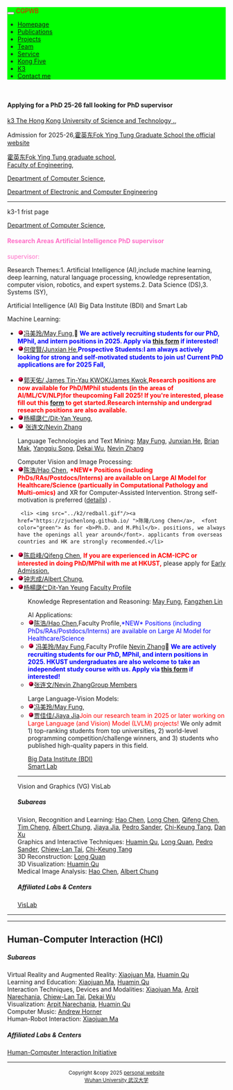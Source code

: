  <html>
<head>
  <meta charset="utf-8" />
  <meta name="author" content="persional homepage" />
  <meta name="viewport" content="width=device-width, initial-scale=1.0" />
   <meta name="google-site-verification" content="4aUJl2I7hcddtjYkcxpnrotZMt3zwgFPboCdEiZsUc0" />
  <link href="https://apps.bdimg.com/libs/bootstrap/3.3.4/css/bootstrap.min.css" rel="stylesheet" />
  <title>zhouzhonghong - Wuhan University</title>
   <link href="../static/bootstrap/css/bootstrap.css" rel="stylesheet" />
   <link href="../static/xin.css" rel="stylesheet" />
</head>  
<!--****************-->
<body>
  <title>k3</title>
  <link href="../static/bootstrap/css/bootstrap.css" rel="stylesheet" />
  <link href="../static/xin.css" rel="stylesheet" />
  
<body>
  <nav class="navbar navbar-inverse navbar-fixed-top">
   <nav style="background-color:#00ff00;hieght:120px;">
    <div class="container">
      <div class="navbar-header">
        <button type="button" class="navbar-toggle" data-toggle="collapse" data-target=".navbar-collapse">
          <span class="icon-bar"></span>
          <span class="icon-bar"></span>
          <span class="icon-bar"></span>
        </button>
        <span class="navbar-brand">
          <font color="#ff0000">CGPWB</font>
        </span>
      </div>
<!--****************-->
 <div class="navbar-collapse collapse">
        <ul class="nav navbar-nav">
           <li><a href="../index.html">Homepage</a></li>
           <li><a href="../publications">Publications</a></li>
           <li><a href="../Projects">Projects</a></li>
           <li><a href="../team">Team</a></li>
           <!--li><a href="../teaching">Teaching</a></li-->
           <li><a href="../service">Service</a></li>
           <li><a href="../Kong Five">Kong Five</a></li>
           <li class="active"><a href="k3">K3</a></li>   
           <li><a href="../Contact me">Contact me</a></li>
        </ul>
      </div>
     </div>
   </nav>
  </nav> 
</body>
<!--****************-->
<div class="container" style="margin-top: 50px;"> 
   <h4>Applying for a PhD 25-26 fall looking for PhD supervisor</h4>
    <a href="https://hkust.edu.hk">k3 The Hong Kong  University of Science and Technology .</a>, <br/>
 <p> Admission for 2025-26,<a href="  https://fytgs.hkust.edu.hk ">霍英东Fok Ying Tung Graduate School the official website </a> </p>
    <a href=" https://fytgs.hkust.edu.hk/ ">霍英东Fok Ying Tung graduate school</a>,<br/>
    <a href=" https://seng.hkust.edu.hk">Faculty of Engineering</a>,<br/>
    <p> <a href=" https://cse.hkust.edu.hk">Department of Computer Science</a>,</p> 
    <a href="https://ece.hkust.edu.hk"> Department of Electronic  and Computer Engineering</a><br/>
 
 <hr noshade="" />

 <p> k3-1 frist page</p>
 <p> <a href=" https://cse.hkust.edu.hk">Department of Computer Science</a>,</p> 
    <h4><font color="#ff6ec7">Research Areas Artificial Intelligence PhD supervisor </font></h4>
    <font color="#ff6ec7">supervisor:</font> 
<p>Research Themes:1. Artificial Intelligence (AI),include machine learning, deep learning, natural language processing, knowledge representation, computer vision, robotics, and expert systems.2. Data Science (DS),3. Systems (SY),</p>
  <p>Artificial Intelligence (AI) Big Data Institute (BDI) and Smart Lab</p>
  
<!-- view-source:https://cse.hkust.edu.hk/pg/research/themes/-->

<div class="centers">
Machine Learning:
 <ul class=" clearfix"> 
     <li>  <img src="../k2/redball.gif" /><a href=" https://mayrfung.github.io/">冯美玲/May Fung</a>,📣 <b><font color="blue">We are actively recruiting students for our PhD, MPhil, and intern positions in 2025.  Apply via <a href="https://forms.gle/S6fe7xoAxuHwV4VC6" target="_blank"><b>this form</b></a> if interested!</font></b></li>  
     <li>  <img src="../k2/redball.gif" /><a href=" https://jxhe.github.io/">何俊賢/Junxian He</a>,<b><font color="blue">Prospective Students:I am always actively looking for strong and self-motivated students to join us! Current PhD applications are for 2025 Fall,</font></b></li><br/>
     <li><img src="../k2/redball.gif" /><a href="https://cse.hkust.edu.hk/~jamesk ">郭天佑/ James Tin-Yau KWOK/James Kwok</a>,<b><font color="red">Research positions are now available for PhD/MPhil students (in the areas of AI/ML/CV/NLP)for theupcoming Fall 2025! If you're interested, please fill out this <a href="https://forms.gle/QR1YSck2x45yeAru5">form</a> to get started.Research internship and undergrad research positions are also available.</font></b></li>
     <li> <img src="../k2/redball.gif" /><a href="https://sites.google.com/view/dyyeung ">杨楊瓞仁/Dit-Yan Yeung</a>,</li>
     <li> <img src="../k2/redball.gif"/> <a href=" https://cse.hkust.edu.hk/faculty/lzhang ">张连文/Nevin Zhang</a></li>
 </ul>  
</div>
<div class="centers" >
  <ul class=" clearfix"> 
Language Technologies and Text Mining:
<a href="/admin/people/faculty/profile/yrfung">May Fung</a>,
<a href="/admin/people/faculty/profile/junxianh">Junxian He</a>,
<a href="/admin/people/faculty/profile/mak">Brian Mak</a>,
<a href="/admin/people/faculty/profile/yqsong">Yangqiu Song</a>,
<a href="/admin/people/faculty/profile/dekai">Dekai Wu</a>,
<a href="/admin/people/faculty/profile/lzhang">Nevin Zhang</a>
 </ul>
</div>
<div class="centers">
  <ul class=" clearfix"> 
Computer Vision and Image Processing:
     <li> <img src="../k2/redball.gif"/><a href="https://cse.hkust.edu.hk/~jhc ">陈浩/Hao Chen</a>, <span style="color:rgb(255, 0, 0); font-weight:bold"> *NEW* Positions (including PhDs/RAs/Postdocs/Interns) are available on Large AI Model for Healthcare/Science (particually in Computational Pathology and Multi-omics)</span> and XR for Computer-Assisted Intervention. Strong self-motivation is preferred (<a href="https://cse.hkust.edu.hk/~jhc/20240531english.pdf">details</a>) . </li>

     <li> <img src="../k2/redball.gif"/><a href="https://zjuchenlong.github.io/ ">陈隆/Long Chen</a>,  <font color="green"> As for <b>Ph.D. and M.Phil</b>. positions, we always have the openings all year around</font>. applicants from overseas countries and HK are strongly recommended.</li>
<li> <img src="../k2/redball.gif"/><a href=" https://cqf.io/">陈启峰/Qifeng Chen</a>, <span style="color:rgb(255, 0, 0); font-weight:bold">If you are experienced in ACM-ICPC or interested in doing PhD/MPhil with me at HKUST,</span> please apply for
                    <a href="https://www.cse.ust.hk/pg/admissions/recruiting/">Early Admission.</a> 
     <li> <img src="../k2/redball.gif"/><a href="https://cse.hkust.edu.hk/~achung ">钟志成/Albert Chung</a>,</li>
     <li> <img src="../k2/redball.gif"/><a href=" https://sites.google.com/view/dyyeung">杨楊瓞仁Dit-Yan Yeung</a> <a  href="https://facultyprofiles.hkust.edu.hk/profiles.php?profile=dit-yan-yeung-dyyeung#rPgSupervision">Faculty Profile</a></li>
 <!--/ul-->
<!--/div-->
<div class="centers">
  <ul class=" clearfix"> 
Knowledge Representation and Reasoning:
<a href="/admin/people/faculty/profile/yrfung">May Fung</a>,
<a href="/admin/people/faculty/profile/flin">Fangzhen Lin</a>
 </ul>
</div>
<div>
  <ul class=" clearfix"> 
AI Applications:
      <li> <img src="../k2/redball.gif"/><a href=" https://facultyprofiles.hkust.edu.hk/profiles.php?profile=hao-chen-jhc#rPgSupervision">陈浩/Hao Chen</a>,Faculty Profile,<font color="blue">*NEW* Positions (including PhDs/RAs/Postdocs/Interns) are available on Large AI Model for Healthcare/Science</font></li>
      <li><img src="../k2/redball.gif"/> <a href="https://mayrfung.github.io ">冯美玲/May Fung</a>,Faculty Profile
<a href="/admin/people/faculty/profile/lzhang">Nevin Zhang</a>📣 <b><font color="blue">We are actively recruiting students for our PhD, MPhil, and intern positions in 2025. HKUST undergraduates are also welcome to take an independent study course with us. Apply via <a href="https://forms.gle/S6fe7xoAxuHwV4VC6" target="_blank"><b>this form</b></a> if interested!</font></b> </li>
      <li><img src="../k2/redball.gif"/><a href="https://facultyprofiles.hkust.edu.hk/profiles.php?profile=nevin-lianwen-zhang-lzhang#rPgSupervision">张连文/Nevin Zhang</a><a href="https://www.cse.ust.hk/faculty/lzhang">Group Members</a> </li>
   </ul>
</div>
<div>
  <ul class=" clearfix"> 
Large Language-Vision Models:
     <li><img src="../k2/redball.gif"/><a href="https://cse.hkust.edu.hk/admin/people/faculty/profile/yrfung">冯美玲/May Fung</a>,</li>
     <li><img src="../k2/redball.gif"/><a href="https://jiaya.me/home ">贾佳佳/Jiaya Jia</a><font color="red">Join our research team in 2025 or later working on Large Language (and Vision) Model (LVLM) projects!</font> We only admit 1) top-ranking students from top universities, 2) world-level programming competition/challenge winners, and 3) students who published high-quality papers in this field.</li>
   </ul>
</div>
<div class="centers">
   <ul class=" clearfix"> 
     <p>
<a href="https://bdi.hkust.edu.hk/">Big Data Institute (BDI)</a><br>
<a href="https://hkustsmartlab.github.io/">Smart Lab</a>
        </p>
 </ul>
 </div>
<!--****************-->
  <hr noshade="" />
  <p>  Vision and Graphics (VG) VisLab</p> 

 <div class="members">
        <h5 class="subtitle">Subareas</h5>
<div>
Vision, Recognition and Learning:
<a href="/admin/people/faculty/profile/jhc">Hao Chen</a>,
<a href="/admin/people/faculty/profile/longchen">Long Chen</a>,
<a href="/admin/people/faculty/profile/cqf">Qifeng Chen</a>,
<a href="/admin/people/faculty/profile/timcheng">Tim Cheng</a>,
<a href="/admin/people/faculty/profile/achung">Albert Chung</a>,
<a href="/admin/people/faculty/profile/jia">Jiaya Jia</a>,
<a href="/admin/people/faculty/profile/psander">Pedro Sander</a>,
<a href="/admin/people/faculty/profile/cktang">Chi-Keung Tang</a>,
<a href="/admin/people/faculty/profile/danxu">Dan Xu</a>
</div>
<div>
Graphics and Interactive Techniques:
<a href="/admin/people/faculty/profile/huamin">Huamin Qu</a>,
<a href="/admin/people/faculty/profile/quan">Long Quan</a>,
<a href="/admin/people/faculty/profile/psander">Pedro Sander</a>,
<a href="/admin/people/faculty/profile/taicl">Chiew-Lan Tai</a>,
<a href="/admin/people/faculty/profile/cktang">Chi-Keung Tang</a>
</div>
<div>
3D Reconstruction:
<a href="/admin/people/faculty/profile/quan">Long Quan</a>
</div>
<div>
3D Visualization:
<a href="/admin/people/faculty/profile/huamin">Huamin Qu</a>
</div>
<div>
Medical Image Analysis:
<a href="/admin/people/faculty/profile/jhc">Hao Chen</a>,
<a href="/admin/people/faculty/profile/achung">Albert Chung</a>
</div>
    </div>
    <div class="centers">
        <h5 class="subtitle">Affiliated Labs &amp; Centers</h5>
        <p>
<a href="http://vis.cse.ust.hk/">VisLab</a>
        </p>
    </div>
</div>
<!--/div-->
<!--****************-->
  <hr noshade="" />

<div class="block-print">
<hr>
    <h2 class="title">Human-Computer Interaction (HCI)</h2>
 <div class="members">
        <h5 class="subtitle">Subareas</h5>
<div>
Virtual Reality and Augmented Reality:
<a href="/admin/people/faculty/profile/mxj">Xiaojuan Ma</a>,
<a href="/admin/people/faculty/profile/huamin">Huamin Qu</a>
</div>
<div>
Learning and Education:
<a href="/admin/people/faculty/profile/mxj">Xiaojuan Ma</a>,
<a href="/admin/people/faculty/profile/huamin">Huamin Qu</a>
</div>
<div>
Interaction Techniques, Devices and Modalities:
<a href="/admin/people/faculty/profile/mxj">Xiaojuan Ma</a>,
<a href="/admin/people/faculty/profile/arpit">Arpit Narechania</a>,
<a href="/admin/people/faculty/profile/taicl">Chiew-Lan Tai</a>,
<a href="/admin/people/faculty/profile/dekai">Dekai Wu</a>
</div>
<div>
Visualization:
<a href="/admin/people/faculty/profile/arpit">Arpit Narechania</a>,
<a href="/admin/people/faculty/profile/huamin">Huamin Qu</a>
</div>
<div>
Computer Music:
<a href="/admin/people/faculty/profile/horner">Andrew Horner</a>
</div>
<div>
Human-Robot Interaction:
<a href="/admin/people/faculty/profile/mxj">Xiaojuan Ma</a>
</div>
    </div>
    <div class="centers">
        <h5 class="subtitle">Affiliated Labs &amp; Centers</h5>
        <p>
<a href="https://hci.cse.ust.hk/">Human-Computer Interaction Initiative</a>
        </p>
    </div>
</div>
<!--****************-->
  <hr noshade="" />
    

<!--*********footer*******-->
  <div align="center">
        <small>Copyright &amp;copy 2025 <a href="https://zhouzh0201.github.io/">personal website </a></small>
        <br />
        <small><a href="https://www.whu.edu.cn/">Wuhan University 武汉大学</a></small>
    </div>
<script src="../static/jquery.js"></script>
<script src="../static/bootstrap/js/bootstrap.js"></script>

 </div>
    <script src="https://cdnjs.cloudflare.com/ajax/libs/anchor-js/4.1.0/anchor.min.js" integrity="sha256-lZaRhKri35AyJSypXXs4o6OPFTbTmUoltBbDCbdzegg=" crossorigin="anonymous"></script>
    <script>anchors.add();</script>
 </div>
    <script src="https://cdnjs.cloudflare.com/ajax/libs/anchor-js/4.1.0/anchor.min.js" integrity="sha256-lZaRhKri35AyJSypXXs4o6OPFTbTmUoltBbDCbdzegg=" crossorigin="anonymous"></script>
    <script>anchors.add();</script>
  </body>
</html>

    
  </body>
</html>





